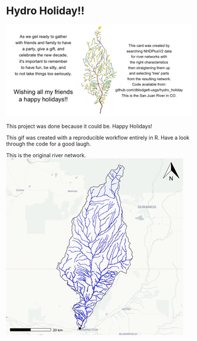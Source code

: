 # Hydro Holiday!!

![](hydro_holiday.gif)

This project was done because it could be. Happy Holidays!

This gif was created with a reproducible workflow entirely in R. Have a look through the code for a good laugh.

This is the original river network.  
![](context.png)